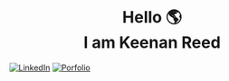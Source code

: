 <h1 align="center">
  Hello 🌎 <br> I am Keenan Reed
</h1>

<a href="https://google.com" target=_blank>[![LinkedIn](https://img.shields.io/badge/LinkedIn-0077B5?style=for-the-badge&logo=linkedin&logoColor=white)](https://www.linkedin.com/in/keenancodes/) [![Porfolio](https://img.shields.io/badge/Portfolio-aqua?style=for-the-badge&logo=&logoColor=464647)](https://astralgnome.github.io/KeenanReedPortfolio)
</a>

<!--
**AstralGnome/AstralGnome** is a ✨ _special_ ✨ repository because its `README.md` (this file) appears on your GitHub profile.

Here are some ideas to get you started:

- 🔭 I’m currently working on ...
- 🌱 I’m currently learning ...
- 👯 I’m looking to collaborate on ...
- 🤔 I’m looking for help with ...
- 💬 Ask me about ...
- 📫 How to reach me: ...
- 😄 Pronouns: ...
- ⚡ Fun fact: ...
-->
